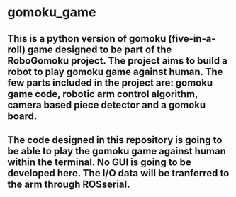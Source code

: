 # gomoku_game

## This is a python version of gomoku (five-in-a-roll) game designed to be part of the RoboGomoku project. The project aims to build a robot to play gomoku game against human. The few parts included in the project are: gomoku game code, robotic arm control algorithm, camera based piece detector and a gomoku board. 

## The code designed in this repository is going to be able to play the gomoku game against human within the terminal. No GUI is going to be developed here. The I/O data will be tranferred to the arm through ROSserial. 
